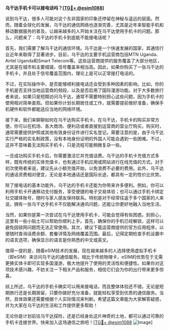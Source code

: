 **乌干达手机卡可以接电话吗？[[TG💪+ @esim1088](https://t.me/s/esim1088)]**

说到乌干达，很多人可能对这个东非国家的印象还停留在神秘与遥远的层面。然而，随着全球化的发展，乌干达的通信网络也逐渐完善，尤其是近年来智能手机和移动数据服务的普及，让越来越多的人开始关注在乌干达使用手机卡的问题。那么，问题来了：乌干达的手机卡到底能不能接电话呢？

首先，我们需要了解乌干达的通信环境。乌干达是一个快速发展的国家，其通信行业近年来取得了显著进步。目前，乌干达的主要手机运营商包括MTN Uganda、Airtel Uganda和Smart Telecom等。这些运营商提供的服务覆盖了大部分地区，尤其是在城市和主要城镇，信号覆盖率相当高。因此，如果你购买了一张乌干达的手机卡，并且处于信号覆盖范围内，理论上是可以正常接打电话的。

不过，在实际操作中，是否能够顺利接电话还会受到多种因素的影响。比如，你的手机是否支持当地运营商的频段，以及是否启用了国际漫游功能。对于大多数旅行者来说，如果只是短期访问乌干达，通常不需要特别担心这些问题，因为手机卡的使用相对简单直观。但如果你计划长期居住或工作，就需要提前做好准备，确保手机硬件和软件都能适应当地的网络环境。

接下来，我们来聊聊如何在乌干达购买手机卡。在乌干达，手机卡的购买非常方便。你可以在机场、各大商场、便利店或者直接到运营商的营业厅购买。购买时，通常需要提供护照或其他有效身份证件进行实名登记。需要注意的是，由于乌干达实行严格的实名制政策，没有本地身份证明的外国人可能会遇到一些困难。不过，这并不意味着无法购买手机卡，只是流程可能稍微复杂一些。

一旦成功购买手机卡后，你需要激活它并充值话费。乌干达的手机卡充值方式多样，既有传统的实体充值卡，也有通过手机应用或网站进行在线充值的方式。对于初次使用者来说，建议先从小额充值开始，以免浪费不必要的费用。此外，乌干达的通话资费相对便宜，无论是本地通话还是国际长途，都具有一定的性价比优势。

除了接电话的基本功能外，乌干达的手机卡还能为你带来许多便利。例如，你可以利用手机卡开通移动支付服务，享受便捷的电子交易体验；也可以通过手机卡绑定社交媒体账号，随时与家人朋友保持联系。特别是对于经常往返于多个国家的人来说，拥有一张乌干达手机卡不仅能解决通讯问题，还能让你更好地融入当地生活。

当然，如果你是第一次尝试在乌干达使用手机卡，可能会觉得有些困惑。别担心，这里有一些小贴士可以帮助你顺利上手。首先，确保你的手机已经解锁，这样可以避免因锁网问题而无法正常使用。其次，建议下载运营商提供的官方应用程序，以便随时查询话费余额、套餐详情及网络覆盖范围。最后，记得定期检查手机设置中的语言选项，确保显示的语言是你熟悉的中文或英文。

值得一提的是，随着eSIM技术的发展，现在越来越多的人选择使用虚拟手机卡（即eSIM）来访问乌干达的通信服务。相比于传统物理卡，eSIM的优势在于无需更换实体卡即可实现多国漫游，极大地提升了使用的灵活性和便捷性。如果你对这项技术感兴趣，不妨关注一下相关产品和服务，相信它们会为你的出行带来更多惊喜。

综上所述，乌干达的手机卡确实可以用来接电话，而且整体体验还不错。无论是短期旅行还是长期居留，只要你做好充分准备，就能轻松享受到优质的通信服务。当然，具体效果还需要根据个人实际情况来判断。希望这篇文章能为大家解答疑惑，并为大家在乌干达的生活和工作提供更多帮助！

无论你是计划前往乌干达探险，还是已经身处这片神奇的土地，都可以通过可靠的手机卡连接世界。快来加入这场通信之旅吧！[[TG💪+ @esim1088](https://t.me/s/esim1088) ![Image](https://i.postimg.cc/4NQfJmqS/Snipaste-2025-05-13-00-14-12.png)]